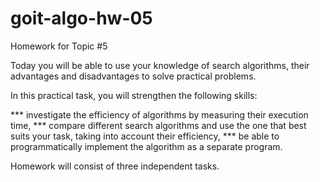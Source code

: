 # goit-algo-hw-05

Homework for Topic #5

Today you will be able to use your knowledge of search algorithms, their advantages and disadvantages to solve practical problems.

In this practical task, you will strengthen the following skills:

*** investigate the efficiency of algorithms by measuring their execution time,
*** compare different search algorithms and use the one that best suits your task, taking into account their efficiency,
*** be able to programmatically implement the algorithm as a separate program.

Homework will consist of three independent tasks.
